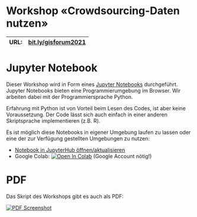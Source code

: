 # Workshop «Crowdsourcing-Daten nutzen»

| **URL:**  | [bit.ly/gisforum2021](https://bit.ly/gisforum2021)  |
|-----------|-----------------------------------------------------|

# Jupyter Notebook

Dieser Workshop wird in Form eines [Jupyter Notebooks](https://github.com/opendatazurich/kurs-crowdsourced-data/blob/main/Crowdsourcing-Daten%20nutzen.ipynb) durchgeführt.
Jupyter Notebooks bieten eine Programmierumgebung im Browser.
Wir arbeiten dabei mit der Programmiersprache Python.

Erfahrung mit Python ist von Vorteil beim Lesen des Codes, ist aber keine Voraussetzung.
Der Code lässt sich auch einfach in einer anderen Skriptsprache implementieren (z.B. R).

Es ist möglich diese Notebooks in eigener Umgebung laufen zu lassen oder eine der zur Verfügung gestellten Umgebungen zu nutzen:

* [Notebook in JupyterHub öffnen/aktualisieren](https://jupyterhubzurich.ch/hub/user-redirect/git-pull?repo=https%3A%2F%2Fgithub.com%2Fopendatazurich%2Fkurs-crowdsourced-data&subPath=Crowdsourcing-Daten%20nutzen.ipynb&app=notebook&branch=main)
* Google Colab: [![Open In Colab](https://colab.research.google.com/assets/colab-badge.svg)](https://colab.research.google.com/github/opendatazurich/kurs-crowdsourced-data/blob/main/Crowdsourcing-Daten%20nutzen.ipynb) (Google Account nötig!)

# PDF

Das Skript des Workshops gibt es auch als PDF:

[![PDF Screenshot](https://user-images.githubusercontent.com/538415/136985188-5fe60966-84e7-49de-9322-be903c7e130f.png)](https://github.com/opendatazurich/kurs-crowdsourced-data/blob/main/files/Crowdsourcing-Daten%20nutzen.pdf)
